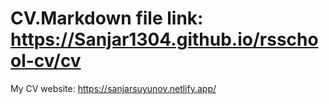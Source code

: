 
CV.Markdown file link: https://Sanjar1304.github.io/rsschool-cv/cv
==================================================================
My CV website: https://sanjarsuyunov.netlify.app/

